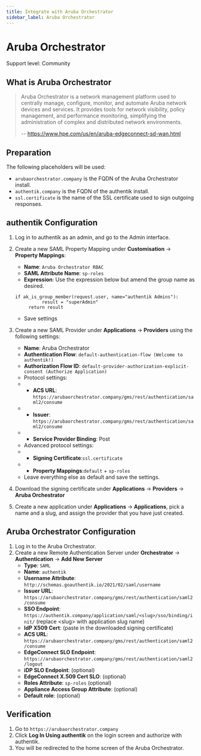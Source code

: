 ```yaml
---
title: Integrate with Aruba Orchestrator
sidebar_label: Aruba Orchestrator
---
```


# Aruba Orchestrator

<span class="badge badge--secondary">Support level: Community</span>

## What is Aruba Orchestrator

> Aruba Orchestrator is a network management platform used to centrally manage, configure, monitor, and automate Aruba network devices and services. It provides tools for network visibility, policy management, and performance monitoring, simplifying the administration of complex and distributed network environments.
>
> -- https://www.hpe.com/us/en/aruba-edgeconnect-sd-wan.html

## Preparation

The following placeholders will be used:

-   `arubaorchestrator.company` is the FQDN of the Aruba Orchestrator install.
-   `authentik.company` is the FQDN of the authentik install.
-   `ssl.certificate` is the name of the SSL certificate used to sign outgoing responses.

## authentik Configuration 

1. Log in to authentik as an admin, and go to the Admin interface.
2. Create a new SAML Property Mapping under **Customisation** -> **Property Mappings**:

    - **Name**: `Aruba Orchestrator RBAC`
	- **SAML Attribute Name**: `sp-roles`
	- **Expression**: Use the expression below but amend the group name as desired.
     ```
     if ak_is_group_member(request.user, name="authentik Admins"):
               result = "superAdmin"
          return result
     ```
    - Save settings

3. Create a new SAML Provider under **Applications** -> **Providers** using the following settings:
    - **Name**: Aruba Orchestrator
    - **Authentication Flow**: `default-authentication-flow (Welcome to authentik!)`
    - **Authorization Flow ID**: `default-provider-authorization-explicit-consent (Authorize Application)`
	- Protocol settings:
	- - **ACS URL**: `https://arubaorchestrator.company/gms/rest/authentication/saml2/consume`
	- - **Issuer**: `https://arubaorchestrator.company/gms/rest/authentication/saml2/consume`
	- - **Service Provider Binding**: Post
	- Advanced protocol settings:
	- - **Signing Certificate**:`ssl.certificate`
	- - **Property Mappings**:`default` + `sp-roles`
	- Leave everything else as default and save the settings.
4. Download the signing certificate under **Applications** -> **Providers** -> **Aruba Orchestrator** 
5. Create a new application under **Applications** -> **Applications**, pick a name and a slug, and assign the provider that you have just created.

## Aruba Orchestrator Configuration

1. Log in to the Aruba Orchestrator.
2. Create a new Remote Authentication Server under **Orchestrator** -> **Authentication** -> **Add New Server**
    - **Type**: `SAML`
	- **Name**: `authentik`
	- **Username Attribute**: `http://schemas.goauthentik.io/2021/02/saml/username`
	- **Issuer URL**: `https://arubaorchestrator.company/gms/rest/authentication/saml2/consume`
	- **SSO Endpoint**: `https://authentik.company/application/saml/<slug>/sso/binding/init/` (replace \<slug\> with application slug name)
	- **IdP X509 Cert**: (paste in the downloaded signing certificate)
	- **ACS URL**: `https://arubaorchestrator.company/gms/rest/authentication/saml2/consume`
	- **EdgeConnect SLO Endpoint**: `https://arubaorchestrator.company/gms/rest/authentication/saml2/logout`
	- **iDP SLO Endpoint**: (optional)
	- **EdgeConnect X.509 Cert SLO**: (optional)
	- **Roles Attribute**: `sp-roles` (optional)
	- **Appliance Access Group Attribute**: (optional)
	- **Default role**: (optional)

## Verification

1. Go to `https://arubaorchestrator.company`
2. Click **Log In Using authentik** on the login screen and authorize with authentik.
3. You will be redirected to the home screen of the Aruba Orchestrator.
